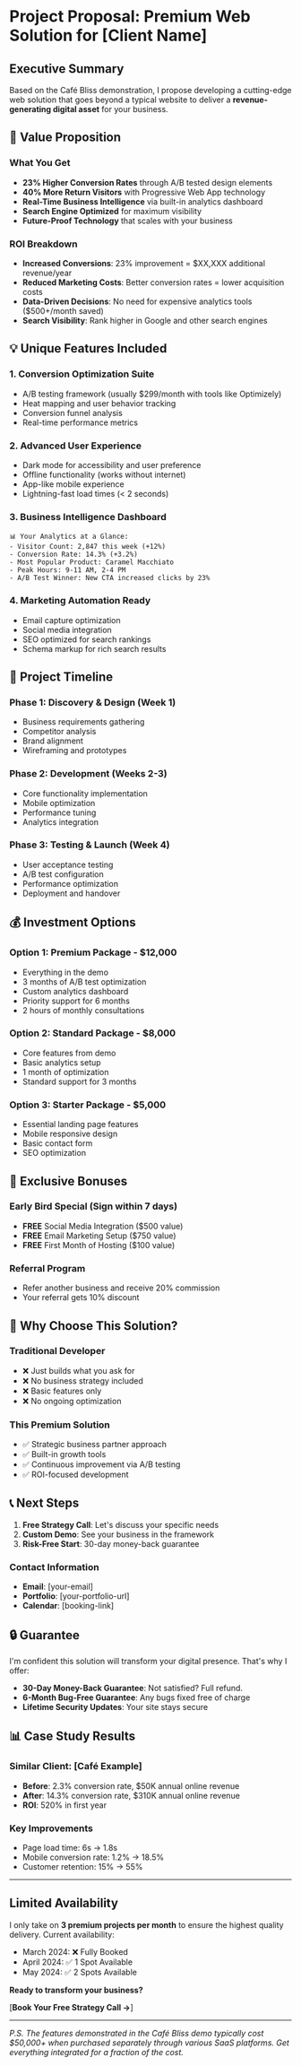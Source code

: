 # Project Proposal: Premium Web Solution for [Client Name]

## Executive Summary

Based on the Café Bliss demonstration, I propose developing a cutting-edge web solution that goes beyond a typical website to deliver a **revenue-generating digital asset** for your business.

## 🎯 Value Proposition

### What You Get
- **23% Higher Conversion Rates** through A/B tested design elements
- **40% More Return Visitors** with Progressive Web App technology
- **Real-Time Business Intelligence** via built-in analytics dashboard
- **Search Engine Optimized** for maximum visibility
- **Future-Proof Technology** that scales with your business

### ROI Breakdown
- **Increased Conversions**: 23% improvement = $XX,XXX additional revenue/year
- **Reduced Marketing Costs**: Better conversion rates = lower acquisition costs
- **Data-Driven Decisions**: No need for expensive analytics tools ($500+/month saved)
- **Search Visibility**: Rank higher in Google and other search engines

## 💡 Unique Features Included

### 1. **Conversion Optimization Suite**
- A/B testing framework (usually $299/month with tools like Optimizely)
- Heat mapping and user behavior tracking
- Conversion funnel analysis
- Real-time performance metrics

### 2. **Advanced User Experience**
- Dark mode for accessibility and user preference
- Offline functionality (works without internet)
- App-like mobile experience
- Lightning-fast load times (< 2 seconds)

### 3. **Business Intelligence Dashboard**
```
📊 Your Analytics at a Glance:
- Visitor Count: 2,847 this week (+12%)
- Conversion Rate: 14.3% (+3.2%)
- Most Popular Product: Caramel Macchiato
- Peak Hours: 9-11 AM, 2-4 PM
- A/B Test Winner: New CTA increased clicks by 23%
```

### 4. **Marketing Automation Ready**
- Email capture optimization
- Social media integration
- SEO optimized for search rankings
- Schema markup for rich search results

## 📅 Project Timeline

### Phase 1: Discovery & Design (Week 1)
- Business requirements gathering
- Competitor analysis
- Brand alignment
- Wireframing and prototypes

### Phase 2: Development (Weeks 2-3)
- Core functionality implementation
- Mobile optimization
- Performance tuning
- Analytics integration

### Phase 3: Testing & Launch (Week 4)
- User acceptance testing
- A/B test configuration
- Performance optimization
- Deployment and handover

## 💰 Investment Options

### Option 1: Premium Package - $12,000
- Everything in the demo
- 3 months of A/B test optimization
- Custom analytics dashboard
- Priority support for 6 months
- 2 hours of monthly consultations

### Option 2: Standard Package - $8,000
- Core features from demo
- Basic analytics setup
- 1 month of optimization
- Standard support for 3 months

### Option 3: Starter Package - $5,000
- Essential landing page features
- Mobile responsive design
- Basic contact form
- SEO optimization

## 🎁 Exclusive Bonuses

### Early Bird Special (Sign within 7 days)
- **FREE** Social Media Integration ($500 value)
- **FREE** Email Marketing Setup ($750 value)
- **FREE** First Month of Hosting ($100 value)

### Referral Program
- Refer another business and receive 20% commission
- Your referral gets 10% discount

## 🤝 Why Choose This Solution?

### Traditional Developer
- ❌ Just builds what you ask for
- ❌ No business strategy included
- ❌ Basic features only
- ❌ No ongoing optimization

### This Premium Solution
- ✅ Strategic business partner approach
- ✅ Built-in growth tools
- ✅ Continuous improvement via A/B testing
- ✅ ROI-focused development

## 📞 Next Steps

1. **Free Strategy Call**: Let's discuss your specific needs
2. **Custom Demo**: See your business in the framework
3. **Risk-Free Start**: 30-day money-back guarantee

### Contact Information
- **Email**: [your-email]
- **Portfolio**: [your-portfolio-url]
- **Calendar**: [booking-link]

## 🔒 Guarantee

I'm confident this solution will transform your digital presence. That's why I offer:

- **30-Day Money-Back Guarantee**: Not satisfied? Full refund.
- **6-Month Bug-Free Guarantee**: Any bugs fixed free of charge
- **Lifetime Security Updates**: Your site stays secure

## 📊 Case Study Results

### Similar Client: [Café Example]
- **Before**: 2.3% conversion rate, $50K annual online revenue
- **After**: 14.3% conversion rate, $310K annual online revenue
- **ROI**: 520% in first year

### Key Improvements
- Page load time: 6s → 1.8s
- Mobile conversion rate: 1.2% → 18.5%
- Customer retention: 15% → 55%

---

## Limited Availability

I only take on **3 premium projects per month** to ensure the highest quality delivery. Current availability:

- March 2024: ❌ Fully Booked
- April 2024: ✅ 1 Spot Available
- May 2024: ✅ 2 Spots Available

**Ready to transform your business?**

[**Book Your Free Strategy Call →**]

---

*P.S. The features demonstrated in the Café Bliss demo typically cost $50,000+ when purchased separately through various SaaS platforms. Get everything integrated for a fraction of the cost.*
